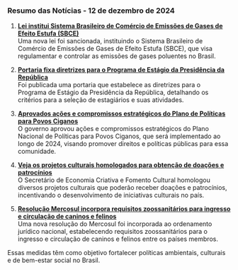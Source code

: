 ### Resumo das Notícias - 12 de dezembro de 2024

1. **[Lei institui Sistema Brasileiro de Comércio de Emissões de Gases de Efeito Estufa (SBCE)](https://www.in.gov.br/web/dou/-/lei-n-15.042-de-11-de-dezembro-de-2024-601124199)**  
   Uma nova lei foi sancionada, instituindo o Sistema Brasileiro de Comércio de Emissões de Gases de Efeito Estufa (SBCE), que visa regulamentar e controlar as emissões de gases poluentes no Brasil.

2. **[Portaria fixa diretrizes para o Programa de Estágio da Presidência da República](https://www.in.gov.br/web/dou/-/portaria-sa/se/cc-pr-n-166-de-11-de-dezembro-de-2024-601146517)**  
   Foi publicada uma portaria que estabelece as diretrizes para o Programa de Estágio da Presidência da República, detalhando os critérios para a seleção de estagiários e suas atividades.

3. **[Aprovados ações e compromissos estratégicos do Plano de Políticas para Povos Ciganos](https://www.in.gov.br/web/dou/-/portaria-n-226-de-11-de-dezembro-de-2024-601132743)**  
   O governo aprovou ações e compromissos estratégicos do Plano Nacional de Políticas para Povos Ciganos, que será implementado ao longo de 2024, visando promover direitos e políticas públicas para essa comunidade.

4. **[Veja os projetos culturais homologados para obtenção de doações e patrocínios](https://www.in.gov.br/web/dou/-/portaria-sefic/minc-n-878-de-11-de-dezembro-de-2024-601148821)**  
   O Secretário de Economia Criativa e Fomento Cultural homologou diversos projetos culturais que poderão receber doações e patrocínios, incentivando o desenvolvimento de iniciativas culturais no país.

5. **[Resolução Mercosul incorpora requisitos zoossanitários para ingresso e circulação de caninos e felinos](https://www.in.gov.br/web/dou/-/portaria-mapa-n-741-de-10-de-dezembro-de-2024-601107465)**  
   Uma nova resolução do Mercosul foi incorporada ao ordenamento jurídico nacional, estabelecendo requisitos zoossanitários para o ingresso e circulação de caninos e felinos entre os países membros.

Essas medidas têm como objetivo fortalecer políticas ambientais, culturais e de bem-estar social no Brasil.